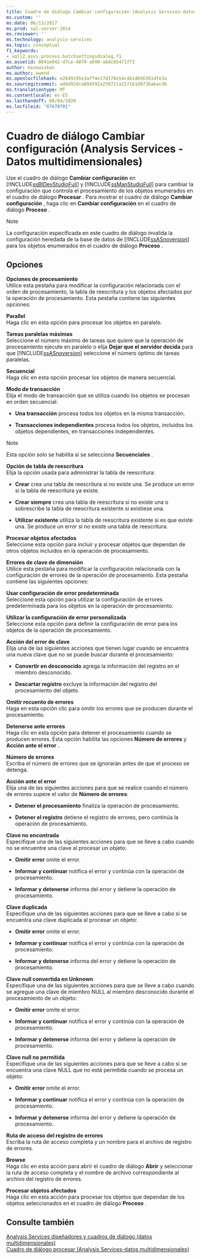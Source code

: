 ```yaml
---
title: Cuadro de diálogo Cambiar configuración (Analysis Services-datos multidimensionales) | Microsoft Docs
ms.custom: ''
ms.date: 06/13/2017
ms.prod: sql-server-2014
ms.reviewer: ''
ms.technology: analysis-services
ms.topic: conceptual
f1_keywords:
- sql12.asvs.process.batchsettingsdialog.f1
ms.assetid: 0041e042-d7ce-48f9-a690-a6dc65471ff3
author: minewiskan
ms.author: owend
ms.openlocfilehash: e2649195e3aff4e17d378e54c4b1d656361dfe3a
ms.sourcegitcommit: ad4d92dce894592a259721a1571b1d8736abacdb
ms.translationtype: MT
ms.contentlocale: es-ES
ms.lasthandoff: 08/04/2020
ms.locfileid: "87670701"
---
```

# <a name="change-settings-dialog-box-analysis-services---multidimensional-data"></a>Cuadro de diálogo Cambiar configuración (Analysis Services - Datos multidimensionales)
  Use el cuadro de diálogo **Cambiar configuración** en [!INCLUDE[ssBIDevStudioFull](../includes/ssbidevstudiofull-md.md)] y [!INCLUDE[ssManStudioFull](../includes/ssmanstudiofull-md.md)] para cambiar la configuración que controla el procesamiento de los objetos enumerados en el cuadro de diálogo **Procesar** . Para mostrar el cuadro de diálogo **Cambiar configuración** , haga clic en **Cambiar configuración** en el cuadro de diálogo **Proceso** .  
  
> [!NOTE]  
>   La configuración especificada en este cuadro de diálogo invalida la configuración heredada de la base de datos de [!INCLUDE[ssASnoversion](../includes/ssasnoversion-md.md)] para los objetos enumerados en el cuadro de diálogo **Proceso** .  
  
## <a name="options"></a>Opciones  
 **Opciones de procesamiento**  
 Utilice esta pestaña para modificar la configuración relacionada con el orden de procesamiento, la tabla de reescritura y los objetos afectados por la operación de procesamiento. Esta pestaña contiene las siguientes opciones:  
  
 **Parallel**  
 Haga clic en esta opción para procesar los objetos en paralelo.  
  
 **Tareas paralelas máximas**  
 Seleccione el número máximo de tareas que quiere que la operación de procesamiento ejecute en paralelo o elija **Dejar que el servidor decida** para que [!INCLUDE[ssASnoversion](../includes/ssasnoversion-md.md)] seleccione el número óptimo de tareas paralelas.  
  
 **Secuencial**  
 Haga clic en esta opción procesar los objetos de manera secuencial.  
  
 **Modo de transacción**  
 Elija el modo de transacción que se utiliza cuando los objetos se procesan en orden secuencial:  
  
-   **Una transacción** procesa todos los objetos en la misma transacción.  
  
-   **Transacciones independientes** procesa todos los objetos, incluidos los objetos dependientes, en transacciones independientes.  
  
> [!NOTE]  
>   Esta opción solo se habilita si se selecciona **Secuenciales** .  
  
 **Opción de tabla de reescritura**  
 Elija la opción usada para administrar la tabla de reescritura:  
  
-   **Crear** crea una tabla de reescritura si no existe una. Se produce un error si la tabla de reescritura ya existe.  
  
-   **Crear siempre** crea una tabla de reescritura si no existe una o sobrescribe la tabla de reescritura existente si existiese una.  
  
-   **Utilizar existente** utiliza la tabla de reescritura existente si es que existe una. Se produce un error si no existe una tabla de reescritura.  
  
 **Procesar objetos afectados**  
 Seleccione esta opción para incluir y procesar objetos que dependan de otros objetos incluidos en la operación de procesamiento.  
  
 **Errores de clave de dimensión**  
 Utilice esta pestaña para modificar la configuración relacionada con la configuración de errores de la operación de procesamiento. Esta pestaña contiene las siguientes opciones:  
  
 **Usar configuración de error predeterminada**  
 Seleccione esta opción para utilizar la configuración de errores predeterminada para los objetos en la operación de procesamiento.  
  
 **Utilizar la configuración de error personalizada**  
 Seleccione esta opción para definir la configuración de error para los objetos de la operación de procesamiento.  
  
 **Acción del error de clave**  
 Elija una de las siguientes acciones que tienen lugar cuando se encuentra una nueva clave que no se puede buscar durante el procesamiento:  
  
-   **Convertir en desconocido** agrega la información del registro en el miembro desconocido.  
  
-   **Descartar registro** excluye la información del registro del procesamiento del objeto.  
  
 **Omitir recuento de errores**  
 Haga en esta opción clic para omitir los errores que se producen durante el procesamiento.  
  
 **Detenerse ante errores**  
 Haga clic en esta opción para detener el procesamiento cuando se producen errores. Esta opción habilita las opciones **Número de errores** y **Acción ante el error** .  
  
 **Número de errores**  
 Escriba el número de errores que se ignorarán antes de que el proceso se detenga.  
  
 **Acción ante el error**  
 Elija una de las siguientes acciones para que se realice cuando el número de errores supere el valor de **Número de errores**:  
  
-   **Detener el procesamiento** finaliza la operación de procesamiento.  
  
-   **Detener el registro** detiene el registro de errores, pero continúa la operación de procesamiento.  
  
 **Clave no encontrada**  
 Especifique una de las siguientes acciones para que se lleve a cabo cuando no se encuentre una clave al procesar un objeto:  
  
-   **Omitir error** omite el error.  
  
-   **Informar y continuar** notifica el error y continúa con la operación de procesamiento.  
  
-   **Informar y detenerse** informa del error y detiene la operación de procesamiento.  
  
 **Clave duplicada**  
 Especifique una de las siguientes acciones para que se lleve a cabo si se encuentra una clave duplicada al procesar un objeto:  
  
-   **Omitir error** omite el error.  
  
-   **Informar y continuar** notifica el error y continúa con la operación de procesamiento.  
  
-   **Informar y detenerse** informa del error y detiene la operación de procesamiento.  
  
 **Clave null convertida en Unknown**  
 Especifique una de las siguientes acciones para que se lleve a cabo cuando se agregue una clave de miembro NULL al miembro desconocido durante el procesamiento de un objeto:  
  
-   **Omitir error** omite el error.  
  
-   **Informar y continuar** notifica el error y continúa con la operación de procesamiento.  
  
-   **Informar y detenerse** informa del error y detiene la operación de procesamiento.  
  
 **Clave null no permitida**  
 Especifique una de las siguientes acciones para que se lleve a cabo si se encuentra una clave NULL que no está permitida cuando se procesa un objeto:  
  
-   **Omitir error** omite el error.  
  
-   **Informar y continuar** notifica el error y continúa con la operación de procesamiento.  
  
-   **Informar y detenerse** informa del error y detiene la operación de procesamiento.  
  
 **Ruta de acceso del registro de errores**  
 Escriba la ruta de acceso completa y un nombre para el archivo de registro de errores.  
  
 **Browse**  
 Haga clic en esta acción para abrir el cuadro de diálogo **Abrir** y seleccionar la ruta de acceso completa y el nombre de archivo correspondiente al archivo del registro de errores.  
  
 **Procesar objetos afectados**  
 Haga clic en esta acción para procesar los objetos que dependan de los objetos seleccionados en el cuadro de diálogo **Proceso** .  
  
## <a name="see-also"></a>Consulte también  
 [Analysis Services diseñadores y cuadros de diálogo &#40;datos multidimensionales&#41;](analysis-services-designers-and-dialog-boxes-multidimensional-data.md)   
 [Cuadro de diálogo procesar &#40;Analysis Services-datos multidimensionales&#41;](process-dialog-box-analysis-services-multidimensional-data.md)  
  
  
